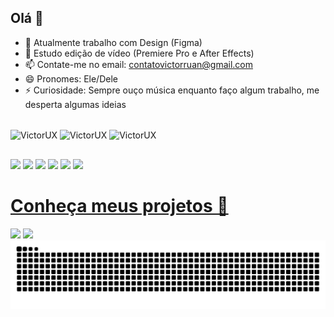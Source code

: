 ## Olá 👋

- 🔭 Atualmente trabalho com Design (Figma)
- 🌱 Estudo edição de vídeo (Premiere Pro e After Effects)
- 📫 Contate-me no email: contatovictorruan@gmail.com
- 😄 Pronomes: Ele/Dele
- ⚡ Curiosidade: Sempre ouço música enquanto faço algum trabalho, me desperta algumas ideias

<div style="display: inline_block"><br>
  <img align="center" alt="VictorUX" height="30" width="40" src="https://cdn.jsdelivr.net/gh/devicons/devicon@latest/icons/premierepro/premierepro-original.svg"/>
  <img align="center" alt="VictorUX" height="30" width="40" src="https://cdn.jsdelivr.net/gh/devicons/devicon@latest/icons/aftereffects/aftereffects-original.svg"/>
  <img align="center" alt="VictorUX" height="30" width="40" src="https://cdn.jsdelivr.net/gh/devicons/devicon@latest/icons/figma/figma-original.svg" />
</div>

##

<div> 
  <a href="https://youtube.com/@zerphys?si=__kwLl2E3krmwZWl" target="_blank"><img src="https://img.shields.io/badge/YouTube-FF0000?style=for-the-badge&logo=youtube&logoColor=white" target="_blank"></a>
  <a href="https://www.instagram.com/victorruan55/" target="_blank"><img src="https://img.shields.io/badge/-Instagram-%23E4405F?style=for-the-badge&logo=instagram&logoColor=white" target="_blank"></a>
 <a href="https://discord.gg/wagxzStdcR" target="_blank"><img src="https://img.shields.io/badge/Discord-7289DA?style=for-the-badge&logo=discord&logoColor=white" target="_blank"></a> 
  <a href = "mailto:contatovictorruan@gmail.com"><img src="https://img.shields.io/badge/-Gmail-%23333?style=for-the-badge&logo=gmail&logoColor=white" target="_blank"></a>
  <a href="https://www.linkedin.com/in/victor-ruan-3b5286290/" target="_blank"><img src="https://img.shields.io/badge/-LinkedIn-%230077B5?style=for-the-badge&logo=linkedin&logoColor=white" target="_blank"></a>
  <a href="https://www.behance.net/victorruan123" target="_blank"><img src="https://img.shields.io/badge/Behance-0054F7?style=for-the-badge&logo=behance&logoColor=white" target="_blank">
</div>

# Conheça meus projetos 🧐

<div>
  <a href="https://www.figma.com/proto/pcau8ZsVTjhBNOYkuJtgxv/Startup?node-id=0-1&t=w9N38PZiQmNFqOhx-1"><img src="https://img.shields.io/badge/Primeiro_projeto-F24E1E?style=for-the-badge&logo=figma&logoColor=white"></a>
  <a href="https://www.figma.com/proto/qznRd0DPeFfiI5ut6Zk9jI/Trabalho-Eliane-13%2F11?node-id=0-3&starting-point-node-id=0%3A3&t=tr9i2tpmoKNbkac2-1"><img src="https://img.shields.io/badge/Segundo_projeto-F24E1E?style=for-the-badge&logo=figma&logoColor=white">
</div>

<picture>
  <source media="(prefers-color-scheme: dark)" srcset="https://raw.githubusercontent.com/Victorruan123/Victorruan123/output/github-contribution-grid-snake-dark.svg">
  <source media="(prefers-color-scheme: light)" srcset="https://raw.githubusercontent.com/Victorruan123/Victorruan123/output/github-contribution-grid-snake.svg">
  <img alt="github contribution grid snake animation" src="https://raw.githubusercontent.com/Victorruan123/Victorruan123/output/github-contribution-grid-snake.svg">
</picture>


  
